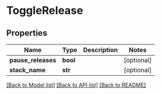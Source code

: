 # ToggleRelease

## Properties
Name | Type | Description | Notes
------------ | ------------- | ------------- | -------------
**pause_releases** | **bool** |  | [optional] 
**stack_name** | **str** |  | [optional] 

[[Back to Model list]](../README.md#documentation-for-models) [[Back to API list]](../README.md#documentation-for-api-endpoints) [[Back to README]](../README.md)


